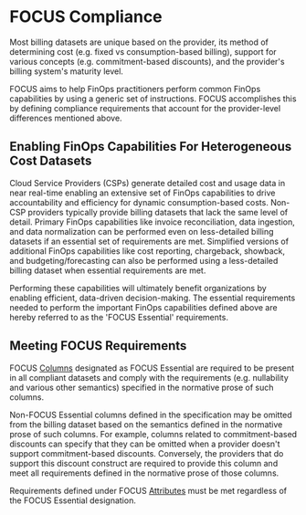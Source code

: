 # FOCUS Compliance

Most billing datasets are unique based on the provider, its method of determining cost (e.g. fixed vs consumption-based billing), support for various concepts (e.g. commitment-based discounts), and the provider's billing system's maturity level.

FOCUS aims to help FinOps practitioners perform common FinOps capabilities by using a generic set of instructions. FOCUS accomplishes this by defining compliance requirements that account for the provider-level differences mentioned above.

## Enabling FinOps Capabilities For Heterogeneous Cost Datasets

Cloud Service Providers (CSPs) generate detailed cost and usage data in near real-time enabling an extensive set of FinOps capabilities to drive accountability and efficiency for dynamic consumption-based costs.  Non-CSP providers typically provide billing datasets that lack the same level of detail. Primary FinOps capabilities like invoice reconciliation, data ingestion, and data normalization can be performed even on less-detailed billing datasets if an essential set of requirements are met. Simplified versions of additional FinOps capabilities like cost reporting, chargeback, showback, and budgeting/forecasting can also be performed using a less-detailed billing dataset when essential requirements are met.

Performing these capabilities will ultimately benefit organizations by enabling efficient, data-driven decision-making. The essential requirements needed to perform the important FinOps capabilities defined above are hereby referred to as the 'FOCUS Essential' requirements.

## Meeting FOCUS Requirements

FOCUS [Columns](#columns) designated as FOCUS Essential are required to be present in all compliant datasets and comply with the requirements (e.g. nullability and various other semantics) specified in the normative prose of such columns.

Non-FOCUS Essential columns defined in the specification may be omitted from the billing dataset based on the semantics defined in the normative prose of such columns. For example, columns related to commitment-based discounts can specify that they can be omitted when a provider doesn't support commitment-based discounts. Conversely, the providers that do support this discount construct are required to provide this column and meet all requirements defined in the normative prose of those columns.

Requirements defined under FOCUS [Attributes](#attributes) must be met regardless of the FOCUS Essential designation.
